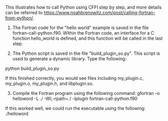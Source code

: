 This illustrates how to call Python using CFFI step by step, and more details can be referred to https://www.noahbrenowitz.com/post/calling-fortran-from-python/. 

1. The Fortran code for the "hello world" example is saved in the file fortran-call-python.f90. Within the Fortran code, an interface for a C function hello_world is defined, and this function will be called in the last step. 

2. The Python script is saved in the file "build_plugin_so.py". This script is used to generate a dynamic library. Type the following:

python build_plugin_so.py

If this finished correctly, you would see files including my_plugin.c, my_plugin.o, my_plugin.h, and libplugin.so.

3. Compile the Fortran program using the following command:
gfortran -o helloword -L ./ -Wl,-rpath=./ -lplugin fortran-call-python.f90

If this worked well, we could run the executable using the following:
./helloword
